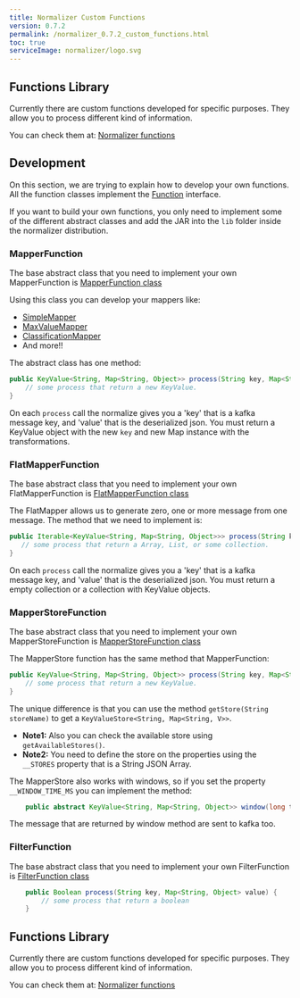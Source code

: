 ```yaml
---
title: Normalizer Custom Functions
version: 0.7.2
permalink: /normalizer_0.7.2_custom_functions.html
toc: true
serviceImage: normalizer/logo.svg
---
```


## Functions Library

Currently there are custom functions developed for specific purposes. They allow you to process different kind of information.

You can check them at: [Normalizer functions](http://wizzie-io.github.io/normalizer-functions/)


## Development

On this section, we are trying to explain how to develop your own functions.
All the function classes implement the [Function](https://github.com/wizzie-io/normalizer/blob/master/functions/src/main/java/io/wizzie/normalizer/funcs/Function.java) interface.

If you want to build your own functions, you only need to implement some of the different abstract classes and add the JAR into the `lib` folder inside the normalizer distribution.

### MapperFunction

The base abstract class that you need to implement your own MapperFunction is [MapperFunction class](https://github.com/wizzie-io/normalizer/blob/master/functions/src/main/java/io/wizzie/normalizer/funcs/MapperFunction.java)

Using this class you can develop your mappers like:
 * [SimpleMapper](https://github.com/wizzie-io/normalizer/blob/master/functions/src/main/java/io/wizzie/normalizer/funcs/impl/SimpleMapper.java)
 * [MaxValueMapper](https://github.com/wizzie-io/normalizer/blob/master/functions/src/main/java/io/wizzie/normalizer/funcs/impl/MaxValueMapper.java)
 * [ClassificationMapper](https://github.com/wizzie-io/normalizer/blob/master/functions/src/main/java/io/wizzie/normalizer/funcs/impl/ClassificationMapper.java)
 * And more!!

The abstract class has one method:

```java
public KeyValue<String, Map<String, Object>> process(String key, Map<String, Object> value) {
    // some process that return a new KeyValue.
}
```

On each `process` call the normalize gives you a 'key' that is a kafka message key, and 'value' that is the deserialized json. You must return a KeyValue object with the new `key` and new Map instance with the transformations.

### FlatMapperFunction

The base abstract class that you need to implement your own FlatMapperFunction is [FlatMapperFunction class](https://github.com/wizzie-io/normalizer/blob/master/functions/src/main/java/io/wizzie/normalizer/funcs/FlatMapperFunction.java)

The FlatMapper allows us to generate zero, one or more message from one message. The method that we need to implement is:

```java
public Iterable<KeyValue<String, Map<String, Object>>> process(String key, Map<String, Object> value) {
   // some process that return a Array, List, or some collection.  
}
```

On each `process` call the normalize gives you a 'key' that is a kafka message key, and 'value' that is the deserialized json. You must return a empty collection or a collection with KeyValue objects.


### MapperStoreFunction

The base abstract class that you need to implement your own MapperStoreFunction is [MapperStoreFunction class](https://github.com/wizzie-io/normalizer/blob/master/functions/src/main/java/io/wizzie/normalizer/funcs/MapperStoreFunction.java)

The MapperStore function has the same method that MapperFunction:

```java
public KeyValue<String, Map<String, Object>> process(String key, Map<String, Object> value) {
    // some process that return a new KeyValue.
}
```

The unique difference is that you can use the method `getStore(String storeName)` to get a `KeyValueStore<String, Map<String, V>>`.

 * **Note1:** Also you can check the available store using `getAvailableStores()`.
 * **Note2:** You need to define the store on the properties using the `__STORES` property that is a String JSON Array.

The MapperStore also works with windows, so if you set the property `__WINDOW_TIME_MS` you can implement the method:

```java
    public abstract KeyValue<String, Map<String, Object>> window(long timestamp);
```

The message that are returned by window method are sent to kafka too.


### FilterFunction

The base abstract class that you need to implement your own FilterFunction is [FilterFunction class](https://github.com/wizzie-io/normalizer/blob/master/functions/src/main/java/io/wizzie/normalizer/funcs/FilterFunc.java)

```java
    public Boolean process(String key, Map<String, Object> value) {
        // some process that return a boolean
    }
```

## Functions Library

Currently there are custom functions developed for specific purposes. They allow you to process different kind of information.

You can check them at: [Normalizer functions](http://wizzie-io.github.io/normalizer-functions/)
